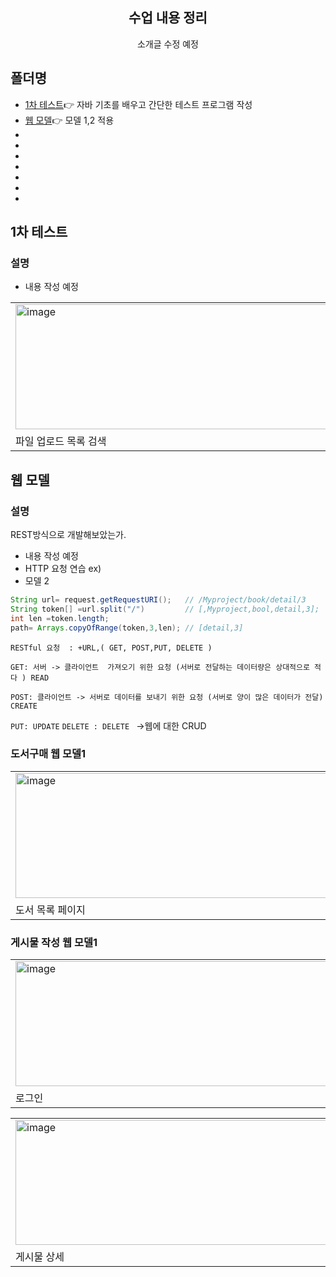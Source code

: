 
<div align="center">
<h2> 수업 내용 정리 </h2>
 소개글 수정 예정 
</div>

## 폴더명
  - [1차 테스트](#1차-테스트)👉 자바 기초를 배우고 간단한 테스트 프로그램 작성 
  - [웹 모델](#웹-모델)👉 모델 1,2 적용 
  -
  -
  -
  -
  -
  -
  -
## 1차 테스트  

### 설명
  - 내용 작성 예정 
<table>
  <tr>
    <td><img src="https://github.com/user-attachments/assets/4de2a676-0288-41ea-8e38-14987e0985c5" alt="image" width="800" height="200" ></td>
    <td><img src="https://github.com/user-attachments/assets/ae18bbc7-4311-480c-bc72-0bddba4af816" alt="image"width="800"height="200" ></td>
    <td><img src="https://github.com/user-attachments/assets/bf02ef37-5ebc-493a-96d4-6ba2a8732506" alt="image"width="800"height="200" ></td>
  </tr>
  <tr>
    <td>파일 업로드 목록 검색</td>
    <td>수정 삭제</td>
    <td>직렬화 파일</td>
  </tr>
</table>

## 웹 모델

### 설명 
REST방식으로 개발해보았는가.
  - 내용 작성 예정
  - HTTP 요청 연습 ex)
  - 모델 2
```java
String url= request.getRequestURI();   // /Myproject/book/detail/3 
String token[] =url.split("/")         // [,Myproject,bool,detail,3];
int len =token.length;
path= Arrays.copyOfRange(token,3,len); // [detail,3]
```

`RESTful 요청  : +URL,( GET, POST,PUT, DELETE )`  

`GET: 서버 -> 클라이언트  가져오기 위한 요청 (서버로 전달하는 데이터량은 상대적으로 적다 ) READ`

`POST: 클라이언트 -> 서버로 데이터를 보내기 위한 요청 (서버로 양이 많은 데이터가 전달) CREATE`

`PUT: UPDATE`
`DELETE : DELETE `
->웹에 대한 CRUD

### 도서구매 웹 모델1
<table>
  <tr>
    <td><img src="https://github.com/user-attachments/assets/c81fa749-e273-4ceb-9250-0f20bd2e132d" alt="image" width="800" height="200" ></td>
    <td><img src="https://github.com/user-attachments/assets/0a272f58-020d-4ffa-a155-3b3aa118e2fb" alt="image"width="800"height="200" ></td>
    <td><img src="https://github.com/user-attachments/assets/b0d70713-f02f-417b-a908-857586f56665" alt="image"width="800"height="200" ></td>
  </tr>
  <tr>
    <td>도서 목록 페이지</td>
    <td>상세 페이지</td>
    <td>장바구니 페이지</td>
  </tr>
</table>

### 게시물 작성 웹 모델1

<table>
  <tr>
    <td><img src="https://github.com/user-attachments/assets/9e73c236-58da-4a4e-ba9c-1cc177c5f08b" alt="image" width="800" height="200" ></td>
    <td><img src="https://github.com/user-attachments/assets/85fd0844-31b6-4273-bbcf-e70855fe814c" alt="image"width="800"height="200" ></td>
    <td><img src="https://github.com/user-attachments/assets/6960f265-34de-466e-95db-9c3a03c53d5b" alt="image"width="800"height="200" ></td>
  </tr>
  <tr>
    <td>로그인</td>
    <td>게시글 목록</td>
    <td>게시물 입력</td>
  </tr>
</table>

<table>
  <tr>
    <td><img src="https://github.com/user-attachments/assets/934e952f-2651-4b2e-8800-32dd1e48ca42" alt="image" width="800" height="200" ></td>
    <td><img src="https://github.com/user-attachments/assets/91fae720-e30f-45ce-9893-7d6738ff54a4" alt="image"width="800"height="200" ></td>
  </tr>
  <tr>
    <td>게시물 상세</td>
    <td>게시물 수정</td>
  </tr>
</table>


